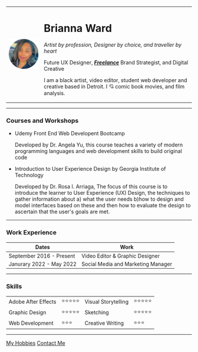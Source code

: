 <!DOCTYPE html>
<html>
  <head>
    <meta charset="utf-8">
    <title>Bri's Personal Site</title>
  </head>

  <body>
    <table cellspacing="20">
      <tr>
        <td><img src="images/Brianna.png" alt="Brianna Ward profile picture"></td>
        <td>  <h1>Brianna Ward</h1>
          <em> Artist by profession, Designer by choice, and traveller by heart</em>
          <p>Future UX Designer, <em><strong><a href="https://bridoesdesign.wixsite.com/my-site">Freelance</a></em></strong> Brand Strategist, and Digital Creative </p>
          <p> I am a black artist, video editor, student web developer and creative based in Detroit. I 💘 comic book movies, and film analysis.</p>
        </td>
      </tr>
    </table>
    <hr>
    <h3>Courses and Workshops</h3>
    <ul>
      <li>Udemy Front End Web Developent Bootcamp</li>
      <p>Developed by Dr. Angela Yu, this course teaches a variety of modern programming languages and web development skills to
build original code</p>
      <li>Introduction to User Experience Design by Georgia Institute of Technology</li>
      <p> Developed by Dr. Rosa I. Arriaga, The focus of this course is to introduce the learner to User Experience (UX) Design, the techniques to gather information about a) what the user needs b)how to design and model interfaces based on these and then how to evaluate the design to ascertain that the user's goals are met.</p>
    </ul>
    <hr>
    <h3>Work Experience</h3>
    <table cellspacing=10>
      <thead>
        <tr>
          <th>Dates</th>
          <th>Work</th>
        </tr>
      </thead>
      <tbody>
        <tr>
          <td>September 2016 - Present</td>
          <td>Video Editor & Graphic Designer</td>
        </tr>
        <tr>
          <td> Janurary 2022 - May 2022</td>
          <td> Social Media and Marketing Manager</td>
        </tr>
    </table>
    <hr>
    <h3>Skills</h3>
    <table cellspacing=10>
      <tr>
        <td>Adobe After Effects</td>
        <td>⭐⭐⭐⭐⭐</td>
        <td>Visual Storytelling</td>
        <td>⭐⭐⭐⭐⭐</td>
      </tr>
      <tr>
        <td>Graphic Design</td>
        <td>⭐⭐⭐⭐⭐</td>
        <td>Sketching</td>
        <td>⭐⭐⭐⭐⭐</td>
      </tr>
      <tr>
        <td>Web Development</td>
        <td>⭐⭐⭐</td></td>
        <td>Creative Writing</td>
        <td>⭐⭐⭐</td>
      </tr>
    </table>
    <hr>
    <a href="hobbies.html">My Hobbies</a>
    <a href="contact me.html">Contact Me</a>
  </body>
</html>
